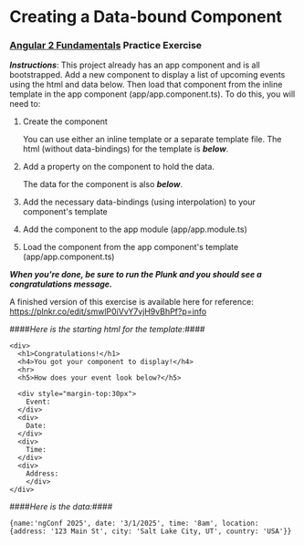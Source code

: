 # Creating a Data-bound Component
### [Angular 2 Fundamentals](https://app.pluralsight.com/courses/angular2-fundamentals) Practice Exercise

**_Instructions_**: This project already has an app component and is all bootstrapped. Add a new 
component to display a list of upcoming events using the html and data below. Then load that 
component from the inline template in the app component (app/app.component.ts). To do this, 
you will need to:

1. Create the component 

   You can use either an inline template or a separate template file. The html (without 
   data-bindings) for the template is **_below_**.
   
1. Add a property on the component to hold the data. 

   The data for the component is also **_below_**.

1. Add the necessary data-bindings (using interpolation) to your component's template

1. Add the component to the app module (app/app.module.ts)

1. Load the component from the app component's template (app/app.component.ts)

**_When you're done, be sure to run the Plunk and you should see a congratulations message._**

A finished version of this exercise is available here for reference: https://plnkr.co/edit/smwlP0iVvY7vjH9vBhPf?p=info

####_Here is the starting html for the template:_####
```
<div>
  <h1>Congratulations!</h1>
  <h4>You got your component to display!</h4>
  <hr>
  <h5>How does your event look below?</h5>
  
  <div style="margin-top:30px">
    Event:
  </div>
  <div>
    Date:
  </div>
  <div>
    Time:
  </div>
  <div>
    Address:
    </div>
</div>
```

####_Here is the data:_####
```
{name:'ngConf 2025', date: '3/1/2025', time: '8am', location: {address: '123 Main St', city: 'Salt Lake City, UT', country: 'USA'}}
```

